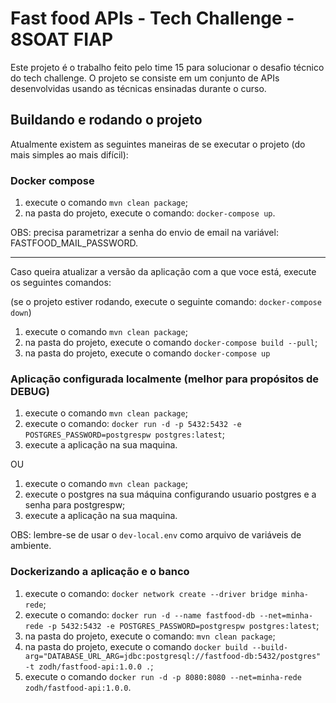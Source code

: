 # Fast food APIs - Tech Challenge - 8SOAT FIAP

Este projeto é o trabalho feito pelo time 15 para solucionar o desafio técnico do tech challenge. O projeto se consiste em um conjunto de APIs desenvolvidas usando as técnicas ensinadas durante o curso.

## Buildando e rodando o projeto

Atualmente existem as seguintes maneiras de se executar o projeto (do mais simples ao mais difícil):

### Docker compose

1. execute o comando `mvn clean package`;
2. na pasta do projeto, execute o comando: `docker-compose up`.

OBS: precisa parametrizar a senha do envio de email na variável: FASTFOOD_MAIL_PASSWORD.

---

Caso queira atualizar a versão da aplicação com a que voce está, execute os seguintes comandos:

(se o projeto estiver rodando, execute o seguinte comando: `docker-compose down`)

1. execute o comando `mvn clean package`;
2. na pasta do projeto, execute o comando `docker-compose build --pull`;
3. na pasta do projeto, execute o comando `docker-compose up`

### Aplicação configurada localmente (melhor para propósitos de DEBUG)

1. execute o comando `mvn clean package`;
2. execute o comando: `docker run -d -p 5432:5432 -e POSTGRES_PASSWORD=postgrespw postgres:latest`;
3. execute a aplicação na sua maquina.

OU

1. execute o comando `mvn clean package`;
2. execute o postgres na sua máquina configurando usuario postgres e a senha para postgrespw;
3. execute a aplicação na sua maquina.

OBS: lembre-se de usar o `dev-local.env` como arquivo de variáveis de ambiente.

### Dockerizando a aplicação e o banco

1. execute o comando: `docker network create --driver bridge minha-rede`;
2. execute o comando: `docker run -d --name fastfood-db --net=minha-rede -p 5432:5432 -e POSTGRES_PASSWORD=postgrespw postgres:latest`;
3. na pasta do projeto, execute o comando: `mvn clean package`;
4. na pasta do projeto, execute o comando `docker build --build-arg="DATABASE_URL_ARG=jdbc:postgresql://fastfood-db:5432/postgres" -t zodh/fastfood-api:1.0.0 .`;
5. execute o comando `docker run -d -p 8080:8080 --net=minha-rede zodh/fastfood-api:1.0.0`.
